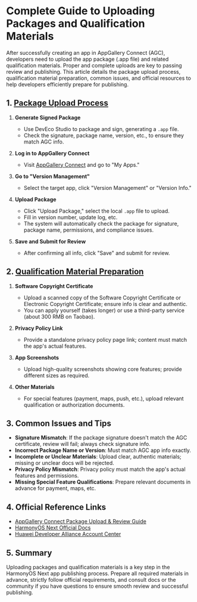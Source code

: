 # Complete Guide to Uploading Packages and Qualification Materials

After successfully creating an app in AppGallery Connect (AGC), developers need to upload the app package (.app file) and related qualification materials. Proper and complete uploads are key to passing review and publishing. This article details the package upload process, qualification material preparation, common issues, and official resources to help developers efficiently prepare for publishing.

## 1. [Package Upload Process](https://developer.huawei.com/consumer/cn/doc/harmonyos-guides/ide-publish-app#section97874500234)

1. **Generate Signed Package**
   - Use DevEco Studio to package and sign, generating a `.app` file.
   - Check the signature, package name, version, etc., to ensure they match AGC info.

2. **Log in to AppGallery Connect**
   - Visit [AppGallery Connect](https://developer.huawei.com/consumer/cn/service/josp/agc/index.html) and go to "My Apps."

3. **Go to "Version Management"**
   - Select the target app, click "Version Management" or "Version Info."

4. **Upload Package**
   - Click "Upload Package," select the local `.app` file to upload.
   - Fill in version number, update log, etc.
   - The system will automatically check the package for signature, package name, permissions, and compliance issues.

5. **Save and Submit for Review**
   - After confirming all info, click "Save" and submit for review.

## 2. [Qualification Material Preparation](https://developer.huawei.com/consumer/cn/doc/app/agc-help-harmonyos-releaseapp-0000001914554900#section12761327123615)

1. **Software Copyright Certificate**
   - Upload a scanned copy of the Software Copyright Certificate or Electronic Copyright Certificate; ensure info is clear and authentic.
   - You can apply yourself (takes longer) or use a third-party service (about 300 RMB on Taobao).

2. **Privacy Policy Link**
   - Provide a standalone privacy policy page link; content must match the app's actual features.

3. **App Screenshots**
   - Upload high-quality screenshots showing core features; provide different sizes as required.

4. **Other Materials**
   - For special features (payment, maps, push, etc.), upload relevant qualification or authorization documents.

## 3. Common Issues and Tips

- **Signature Mismatch**: If the package signature doesn't match the AGC certificate, review will fail; always check signature info.
- **Incorrect Package Name or Version**: Must match AGC app info exactly.
- **Incomplete or Unclear Materials**: Upload clear, authentic materials; missing or unclear docs will be rejected.
- **Privacy Policy Mismatch**: Privacy policy must match the app's actual features and permissions.
- **Missing Special Feature Qualifications**: Prepare relevant documents in advance for payment, maps, etc.

## 4. Official Reference Links

- [AppGallery Connect Package Upload & Review Guide](https://developer.huawei.com/consumer/cn/doc/app/agc-help-harmonyos-releaseapp-0000001914554900#section1754010232299)
- [HarmonyOS Next Official Docs](https://developer.huawei.com/consumer/cn/doc/)
- [Huawei Developer Alliance Account Center](https://developer.huawei.com/consumer/cn/)

## 5. Summary

Uploading packages and qualification materials is a key step in the HarmonyOS Next app publishing process. Prepare all required materials in advance, strictly follow official requirements, and consult docs or the community if you have questions to ensure smooth review and successful publishing. 